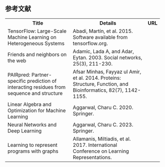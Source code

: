 <!DOCTYPE html>
<html lang="en">
<head>
<meta charset="UTF-8">
<meta name="viewport" content="width=device-width, initial-scale=1.0">
</head>
<body>

<h2>参考文献</h2>

<table>
  <tr>
    <th>Title</th>
    <th>Details</th>
    <th>URL</th>
  </tr>
  <tr>
    <td>TensorFlow: Large-Scale Machine Learning on Heterogeneous Systems</td>
    <td>Abadi, Martín, et al. 2015. Software available from tensorflow.org.</td>
    <td></td>
  </tr>
  <tr>
    <td>Friends and neighbors on the web</td>
    <td>Adamic, Lada A, and Adar, Eytan. 2003. Social networks, 25(3), 211-230.</td>
    <td></td>
  </tr>
  <tr>
    <td>PAIRpred: Partner-specific prediction of interacting residues from sequence and structure</td>
    <td>Afsar Minhas, Fayyaz ul Amir, et al. 2014. Proteins: Structure, Function, and Bioinformatics, 82(7), 1142-1155.</td>
    <td></td>
  </tr>
  <tr>
    <td>Linear Algebra and Optimization for Machine Learning</td>
    <td>Aggarwal, Charu C. 2020. Springer.</td>
    <td></td>
  </tr>
  <tr>
    <td>Neural Networks and Deep Learning</td>
    <td>Aggarwal, Charu C. 2023. Springer.</td>
    <td></td>
  </tr>
  <tr>
    <td>Learning to represent programs with graphs</td>
    <td>Allamanis, Miltiadis, et al. 2017. International Conference on Learning Representations.</td>
    <td></td>
  </tr>
</table>

</body>
</html>
